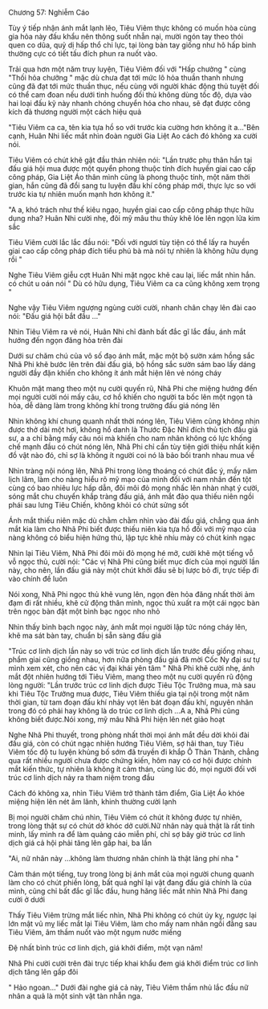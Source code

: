 




Chương 57: Nghiễm Cáo


Tùy ý tiếp nhận ánh mắt lạnh lẽo, Tiêu Viêm thực không có muốn hòa cùng gia hỏa này đấu khẩu nên thông suốt nhẫn nại, mười ngón tay theo thói quen co dũa, quỷ dị hấp thổ chi lực, tại lòng bàn tay giống như hô hấp bình thường cực có tiết tấu đích phun ra nuốt vào.

Trải qua hơn một năm truy luyện, Tiêu Viêm đối với "Hấp chưởng " cùng "Thối hỏa chưởng " mặc dù chưa đạt tới mức lô hỏa thuần thanh nhưng cũng đã đạt tới mức thuần thục, nếu cùng với người khác động thủ tuyệt đối có thể cam đoan nếu dưới tình huống đối thủ không dùng tốc độ, dựa vào hai loại đấu kỹ này nhanh chóng chuyển hóa cho nhau, sẽ đạt được công kích đả thương người một cách hiệu quả

"Tiêu Viêm ca ca, tên kia tựa hồ so với trước kia cường hơn không ít a…"Bên cạnh, Huân Nhi liếc mắt nhìn đoàn người Gia Liệt Ao cách đó không xa cười nói.

Tiêu Viêm có chút khẽ gật đầu thản nhiên nói: "Lần trước phụ thân hắn tại đấu giá hội mua được một quyển phong thuộc tính đích huyền giai cao cấp công pháp, Gia Liệt Áo thân mình cũng là phong thuộc tính, một năm thời gian, hắn cũng đã đổi sang tu luyện đấu khí công pháp mới, thực lực so với trước kia tự nhiên muốn mạnh hơn không ít."

"A a, khó trách như thế kiêu ngạo, huyền giai cao cấp công pháp thực hữu dụng nha? Huân Nhi cười nhẹ, đôi mỹ mâu thu thủy khẽ lóe lên ngọn lửa kim sắc

Tiêu Viêm cười lắc lắc đầu nói: "Đối với ngươi tùy tiện có thể lấy ra huyền giai cao cấp công pháp đích tiểu phú bà mà nói tự nhiên là không hữu dụng rồi "

Nghe Tiêu Viêm giễu cợt Huân Nhi mặt ngọc khẽ cau lại, liếc mắt nhìn hắn. có chút u oán nói " Dù có hữu dụng, Tiêu Viêm ca ca cũng không xem trọng "

Nghe vậy Tiêu Viêm ngượng ngùng cười cười, nhanh chân chạy lên đài cao nói: "Đấu giá hội bắt đầu …"

Nhìn Tiêu Viêm ra vẻ nói, Huân Nhi chỉ đành bất đắc gĩ lắc đầu, ánh mắt hướng đến ngọn đăng hỏa trên đài

Dưới sư chăm chú của vô số đạo ánh mắt, mặc một bộ sườn xám hồng sắc Nhã Phi khẽ bước lên trên đài đấu giá, bộ hồng sắc sườn sám bao lấy dáng người đầy đặn khiến cho không ít ánh mắt hiện lên vẻ nóng cháy

Khuôn mặt mang theo một nụ cười quyến rũ, Nhã Phi che miệng hướng đến mọi người cười nói mấy câu, cơ hồ khiến cho người ta bốc lên một ngọn tà hỏa, dễ dàng làm trong không khí trong trường đấu giá nóng lên

Nhìn không khí chung quanh nhất thời nóng lên, Tiêu Viêm cũng không nhịn được thở dài một hơi, không hổ danh là Thước Đặc Nhĩ đích thủ tịch đấu giá sư, a a chỉ bằng mấy câu nói mà khiến cho nam nhân không có lực khống chế mạnh đầu có chút nóng lên, Nhã Phi chỉ cần tùy tiện giới thiệu nhất kiện đồ vật nào đó, chỉ sợ là không ít người coi nó là bảo bối tranh nhau mua về

Nhìn tràng nội nóng lên, Nhã Phi trong lòng thoáng có chút đắc ý, mấy năm lịch lãm, làm cho nàng hiểu rõ mỹ mạo của mình đối với nam nhân đến tột cùng có bao nhiêu lực hấp dẫn, đôi môi đỏ mọng nhấc lên nhàn nhạt ý cười, sóng mắt chu chuyển khắp tràng đấu giá, ánh mắt đảo qua thiếu niên ngồi phái sau lưng Tiêu Chiến, không khỏi có chút sửng sốt

Ánh mắt thiếu niên mặc dù chằm chằm nhìn vào đài đấu giá, chẳng qua ánh mắt kia làm cho Nhã Phi biết được thiếu niên kia tựa hồ đối với mỹ mạo của nàng không có biểu hiện hứng thú, lập tực khẽ nhíu mày có chút kinh ngạc

Nhìn lại Tiêu Viêm, Nhã Phi đôi môi đỏ mọng hé mở, cười khẽ một tiếng vỗ vỗ ngọc thủ, cười nói: "Các vị Nhã Phi cũng biết mục đích của mọi người lần này, cho nên, lần đấu giá này một chút khởi đầu sẽ bị lược bỏ đi, trực tiếp đi vào chính đề luôn

Nói xong, Nhã Phi ngọc thủ khẽ vung lên, ngọn đèn hỏa đăng nhất thời ảm đạm đi rất nhiều, khẽ cử động thân mình, ngọc thủ xuất ra một cái ngọc bàn trên ngọc bàn đặt một bình bạc ngọc nho nhỏ

Nhìn thấy bình bạch ngọc này, ánh mắt mọi người lập tức nóng cháy lên, khẽ ma sát bàn tay, chuẩn bị sẵn sàng đấu giá

"Trúc cơ linh dịch lần này so với trúc cơ linh dịch lần trước đều giống nhau, phẩm giai cũng giống nhau, hơn nữa phòng đấu giá đã mời Cốc Ny đại sư tự mình xem xét, cho nên các vị đại khái yên tâm " Nhã Phi khẽ cười nhẹ, ánh mắt đột nhiên hướng tới Tiêu Viêm, mang theo một nụ cười quyến rũ động lòng người: "Lần trước trúc cơ linh dịch được Tiêu Tộc Trưởng mua, mà sau khi Tiêu Tộc Trưởng mua được, Tiêu Viêm thiếu gia tại nội trong một năm thời gian, từ tam đoạn đấu khí nhảy vọt lên bát đoạn đấu khí, nguyên nhân trong đó có phải hay không là do trúc cơ linh dịch …A a, Nhã Phi cũng không biết được.Nói xong, mỹ mâu Nhã Phi hiện lên nét giảo hoạt

Nghe Nhã Phi thuyết, trong phòng nhất thời mọi ánh mắt đều dời khỏi đài đấu giá, còn có chút ngạc nhiên hướng Tiêu Viêm, sợ hãi than, tuy Tiêu Viêm tốc độ tu luyện khủng bố sớm đã truyền đi khắp Ô Thản Thành, chẳng qua rất nhiều người chưa được chứng kiến, hôm nay có cơ hội được chính mắt kiến thức, tự nhiên là không ít cảm thán, cùng lúc đó, mọi người đối với trúc cơ linh dịch nảy ra tham niệm trong đầu

Cách đó không xa, nhìn Tiêu Viêm trở thành tâm điểm, Gia Liệt Áo khóe miệng hiện lên nét âm lãnh, khinh thường cười lạnh

Bị mọi người chăm chú nhìn, Tiêu Viêm có chút ít không được tự nhiên, trong lòng thật sự có chút dở khóc dở cười.Nữ nhân này quả thật là rất tinh minh, lấy mình ra để làm quảng cáo miễn phí, chỉ sợ bây giờ trúc cơ linh dịch giá cả hội phải tăng lên gấp hai, ba lần

"Ai, nữ nhân này …không làm thương nhân chính là thật lãng phí nha "

Cảm thán một tiếng, tuy trong lòng bị ánh mắt của mọi người chung quanh làm cho có chút phiền lòng, bất quá nghĩ lại vật đang đấu giá chính là của mình, cũng chỉ bất đắc gĩ lắc đầu, hung hăng liếc mắt nhìn Nhã Phi đang cười ở dưới

Thấy Tiêu Viêm trừng mắt liếc nhìn, Nhã Phi không có chút úy kỵ, ngược lại lớn mật vũ mỵ liếc mắt lại Tiêu Viêm, làm cho mấy nam nhân ngồi đằng sau Tiêu Viêm, âm thầm nuốt vào một ngụm nước miếng

Đệ nhất bình trúc cơ linh dịch, giá khởi điểm, một vạn năm!

Nhã Phi cười cười trên đài trực tiếp khai khẩu đem giá khởi điểm trúc cơ linh dịch tăng lên gấp đôi

" Hảo ngoan…" Dưới đài nghe giá cả này, Tiêu Viêm thầm nhủ lắc đầu nữ nhân a quả là một sinh vật tàn nhẫn nga.




